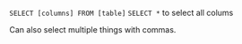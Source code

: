 `SELECT [columns] FROM [table]`
`SELECT *` to select all colums

Can also select multiple things with commas.
